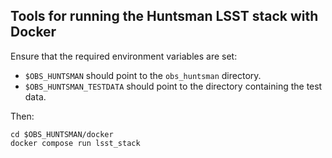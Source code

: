 ## Tools for running the Huntsman LSST stack with Docker

Ensure that the required environment variables are set:

- `$OBS_HUNTSMAN` should point to the `obs_huntsman` directory.
- `$OBS_HUNTSMAN_TESTDATA` should point to the directory containing the test data.

Then:

```
cd $OBS_HUNTSMAN/docker
docker compose run lsst_stack
```
